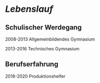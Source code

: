 # ***Lebenslauf***

## **Schulischer Werdegang**

2008-2013       Allgemeinbildendes Gymnasium

2013-2016       Technisches Gymnasium

## **Berufserfahrung**

2018-2020       Produktionshelfer
